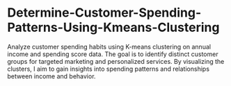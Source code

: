 # Determine-Customer-Spending-Patterns-Using-Kmeans-Clustering
Analyze customer spending habits using K-means clustering on annual income and spending score data. The goal is to identify distinct customer groups for targeted marketing and personalized services. By visualizing the clusters, I aim to gain insights into spending patterns and relationships between income and behavior.
